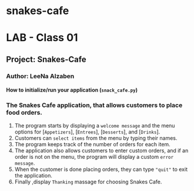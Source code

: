 # snakes-cafe

# LAB - Class 01

## Project: Snakes-Cafe

### Author: LeeNa Alzaben

#### How to initialize/run your application (`snack_cafe.py`)

### The Snakes Cafe application, that allows customers to place food orders.

1. The program starts by displaying a `welcome message` and the menu options for [`Appetizers`], [`Entrees`], [`Desserts`], and [`Drinks`].
2. Customers can `select items` from the menu by typing their names.
3. The program keeps track of the number of orders for each item.
4. The application also allows customers to enter custom orders, and if an order is not on the menu, the program will display a custom `error message`.
5. When the customer is done placing orders, they can type `"quit"` to exit the application.
6. Finally ,display `Thanking` massage for choosing Snakes Cafe.
